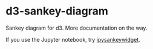 # d3-sankey-diagram

Sankey diagram for d3. More documentation on the way.

If you use the Jupyter notebook, try
[ipysankeywidget](https://github.com/ricklupton/ipysankeywidget).
